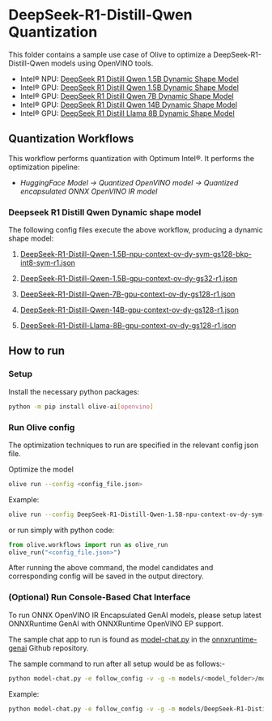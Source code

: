 # DeepSeek-R1-Distill-Qwen Quantization

This folder contains a sample use case of Olive to optimize a DeepSeek-R1-Distill-Qwen models using OpenVINO tools.

- Intel® NPU: [DeepSeek R1 Distill Qwen 1.5B Dynamic Shape Model](https://huggingface.co/deepseek-ai/DeepSeek-R1-Distill-Qwen-1.5B)
- Intel® GPU: [DeepSeek R1 Distill Qwen 1.5B Dynamic Shape Model](https://huggingface.co/deepseek-ai/DeepSeek-R1-Distill-Qwen-1.5B)
- Intel® GPU: [DeepSeek R1 Distill Qwen 7B Dynamic Shape Model](https://huggingface.co/deepseek-ai/DeepSeek-R1-Distill-Qwen-7B)
- Intel® GPU: [DeepSeek R1 Distill Qwen 14B Dynamic Shape Model](https://huggingface.co/deepseek-ai/DeepSeek-R1-Distill-Qwen-14B)
- Intel® GPU: [DeepSeek R1 Distill Llama 8B Dynamic Shape Model](https://huggingface.co/deepseek-ai/DeepSeek-R1-Distill-Llama-8B)


## Quantization Workflows

This workflow performs quantization with Optimum Intel®. It performs the optimization pipeline:

- *HuggingFace Model -> Quantized OpenVINO model -> Quantized encapsulated ONNX OpenVINO IR model*

### Deepseek R1 Distill Qwen Dynamic shape model

The following config files execute the above workflow, producing a dynamic shape model:

1. [DeepSeek-R1-Distill-Qwen-1.5B-npu-context-ov-dy-sym-gs128-bkp-int8-sym-r1.json](DeepSeek-R1-Distill-Qwen-1.5B-npu-context-ov-dy-sym-gs128-bkp-int8-sym-r1.json)

2. [DeepSeek-R1-Distill-Qwen-1.5B-gpu-context-ov-dy-gs32-r1.json](DeepSeek-R1-Distill-Qwen-1.5B-gpu-context-ov-dy-gs32-r1.json)

3. [DeepSeek-R1-Distill-Qwen-7B-gpu-context-ov-dy-gs128-r1.json](DeepSeek-R1-Distill-Qwen-7B-gpu-context-ov-dy-gs128-r1.json)

4. [DeepSeek-R1-Distill-Qwen-14B-gpu-context-ov-dy-gs128-r1.json](DeepSeek-R1-Distill-Qwen-14B-gpu-context-ov-dy-gs128-r1.json)

5. [DeepSeek-R1-Distill-Llama-8B-gpu-context-ov-dy-gs128-r1.json](DeepSeek-R1-Distill-Llama-8B-gpu-context-ov-dy-gs128-r1.json)

## How to run

### Setup

Install the necessary python packages:

```bash
python -m pip install olive-ai[openvino]
```

### Run Olive config

The optimization techniques to run are specified in the relevant config json file.

Optimize the model

```bash
olive run --config <config_file.json>
```

Example:

```bash
olive run --config DeepSeek-R1-Distill-Qwen-1.5B-npu-context-ov-dy-sym-gs128-bkp-int8-sym-r1.json
```

or run simply with python code:

```python
from olive.workflows import run as olive_run
olive_run("<config_file.json>")
```

After running the above command, the model candidates and corresponding config will be saved in the output directory.

### (Optional) Run Console-Based Chat Interface

To run ONNX OpenVINO IR Encapsulated GenAI models, please setup latest ONNXRuntime GenAI with ONNXRuntime OpenVINO EP support.

The sample chat app to run is found as [model-chat.py](https://github.com/microsoft/onnxruntime-genai/blob/main/examples/python/model-chat.py) in the [onnxruntime-genai](https://github.com/microsoft/onnxruntime-genai/) Github repository.

The sample command to run after all setup would be as follows:-

```bash
python model-chat.py -e follow_config -v -g -m models/<model_folder>/model/
```

Example:

```bash
python model-chat.py -e follow_config -v -g -m models/DeepSeek-R1-Distill-Qwen-1.5B_context_ov_dynamic_sym_gs128_bkp_int8_sym_r1/model/
```
